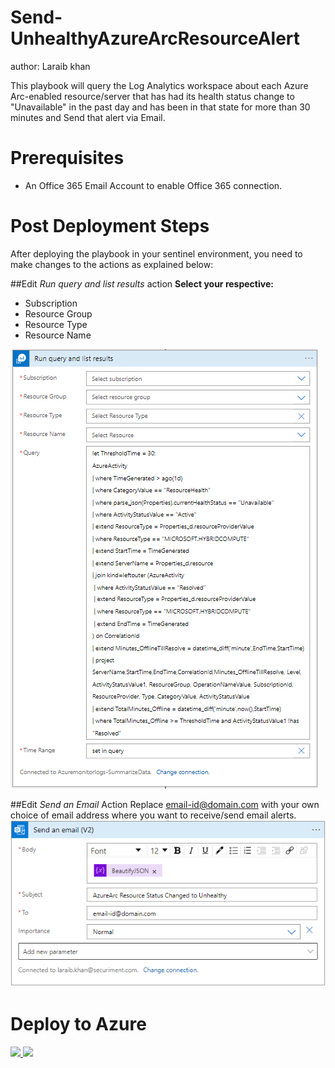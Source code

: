 # Send-UnhealthyAzureArcResourceAlert
author: Laraib khan

This playbook will query the Log Analytics workspace about each Azure Arc-enabled resource/server that has had its health status change to "Unavailable" in the past day and has been in that state for more than 30 minutes and Send that alert via Email.

# Prerequisites
- An Office 365 Email Account to enable Office 365 connection.

# Post Deployment Steps
After deploying the playbook in your sentinel environment, you need to make changes to the actions as explained below:

##Edit *Run query and list results* action 
**Select your respective:**
- Subscription
- Resource Group
- Resource Type
- Resource Name

![screenshot](./images/subscription.png)

##Edit *Send an Email* Action
Replace <email-id@domain.com> with your own choice of email address where you want to receive/send email alerts.
![screenshot](./images/email.png)


# Deploy to Azure
<a href="https://portal.azure.com/#create/Microsoft.Template/uri/https%3A%2F%2Fraw.githubusercontent.com%2FAzure%2FAzure-Sentinel%2Fmaster%2FPlaybooks%2FSend-UnhealthyAzureArcResourceAlert%2Fazuredeploy.json" target="_blank">
<img src="https://aka.ms/deploytoazurebutton"/>
</a>
<a href="https://portal.azure.us/#create/Microsoft.Template/uri/https%3A%2F%2Fraw.githubusercontent.com%2FAzure%2FAzure-Sentinel%2Fmaster%2FPlaybooks%2FSend-UnhealthyAzureArcResourceAlert%2Fazuredeploy.json" target="_blank">
<img src="https://aka.ms/deploytoazuregovbutton"/>
</a>
